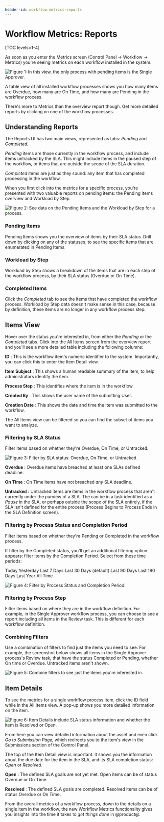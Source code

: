 ```yaml
---
header-id: workflow-metrics-reports
---
```


# Workflow Metrics: Reports

[TOC levels=1-4]

As soon as you enter the Metrics screen (Control Panel &rarr; Workflow &rarr;
Metrics) you're seeing metrics on each workflow installed in the system.

![Figure 1: In this view, the only process with pending items is the Single Approver.](../../images/workflow-metrics-reports1.png)

A table view of all installed workflow processes shows you how many items are
Overdue, how many are On Time, and how many are Pending in the workflow process.

There's more to Metrics than the overview report though. Get more detailed
reports by clicking on one of the workflow processes.

## Understanding Reports

The Reports UI has two main views, represented as tabs: _Pending_ and
_Completed_.

_Pending_ items are those currently in the workflow process, and include items
untracked by the SLA. This might include items in the paused step of the
workflow, or items that are outside the scope of the SLA duration.

_Completed_ items are just as they sound: any item that has completed processing
in the workflow.

When you first click into the metrics for a specific process, you're presented
with two valuable reports on pending items: the Pending Items overview and
Workload by Step.

![Figure 2: See data on the Pending Items and the Workload by Step for a process.](../../images/workflow-metrics-reports2.png)

### Pending Items

Pending Items shows you the overview of items by their SLA status. Drill down by
clicking on any of the statuses, to see the specific items that are enumerated
in Pending Items.

### Workload by Step

Workload by Step shows a breakdown of the items that are in each step of the
workflow process, by their SLA status (Overdue or On Time).

### Completed Items

Click the *Completed* tab to see the items that have completed the workflow
process. Workload by Step data doesn't make sense in this case, because by
definition, these items are no longer in any workflow process step.

## Items View

Hover over the status you're interested in, from either the _Pending_ or the
_Completed_ tabs. Click into the All Items screen from the overview
report and you'll see a more detailed table including the following columns:

**ID**
: This is the workflow item's numeric identifier to the system. Importantly, you
can click this to enter the Item Detail view. 

**Item Subject**
: This shows a human readable summary of the item, to help administrators
identify the item.

**Process Step**
: This identifies where the item is in the workflow.

**Created By**
: This shows the user name of the submitting User.

**Creation Date**
: This shows the date and time the item was submitted to the workflow.

The All Items view can be filtered so you can find the subset of items you want
to analyze.

### Filtering by SLA Status

Filter items based on whether they're Overdue, On Time, or Untracked.

![Figure 3: Filter by SLA status: Overdue, On Time, or Untracked.](../../images/workflow-metrics-reports4.png)

**Overdue**
: Overdue items have breached at least one SLAs defined deadline.

**On Time**
: On Time items have not breached _any_ SLA deadline.

**Untracked**
: Untracked items are items in the workflow process that aren't currently under
the purview of a SLA. The can be in a task identified as a _Pause_ in the SLA,
or perhaps outside the scope of the SLA entirely, if the SLA isn't defined for
the entire process (Process Begins to Process Ends in the SLA Definition
screen).

### Filtering by Process Status and Completion Period

Filter items based on whether they're Pending or Completed in the workflow
process.

If filter by the Completed status, you'll get an additional filtering option
appears: filter items by the Completion Period. Select from these time periods:

Today
Yesterday
Last 7 Days
Last 30 Days (default)
Last 90 Days
Last 180 Days
Last Year
All Time

![Figure 4: Filter by Process Status and Completion Period.](../../images/workflow-reports-process-status-period.png)

### Filtering by Process Step

Filter items based on where they are in the workflow definition. For example, in
the Single Approver workflow process, you can choose to see a report including
all items in the Review task. This is different for each workflow definition.

### Combining Filters

Use a combination of filters to find just the items you need to see. For
example, the screenshot below shows all items in the Single Approver process's
Review task, that have the status Completed or Pending, whether On time or
Overdue. Untracked items aren't shown.

![Figure 5: Combine filters to see just the items you're interested in.](../../images/workflow-metrics-reports13.png)

## Item Details

To see the metrics for a single workflow process item, click the ID field while
in the All Items view. A pop-up shows you more detailed information on the item.

![Figure 6: Item Details include SLA status information and whether the item is Resolved or Open.](../../images/workflow-reports-item-detail.png)

From here you can view detailed information about the asset and even click *Go
to Submission Page*, which redirects you to the item's view in the Submissions
section of the Control Panel.

The top of the Item Detail view is important. It shows you the information about
the due date for the item in the SLA, and its SLA completion status: _Open_ or
_Resolved_.

**Open**
: The defined SLA goals are not yet met. Open items can be of status Overdue or
On Time.

**Resolved**
: The defined SLA goals are completed. Resolved items can be of status Overdue
or On Time.

From the overall metrics of a workflow process, down to the details on a single
item in the workflow, the new Workflow Metrics functionality gives you insights
into the time it takes to _get things done_ in @product@.
